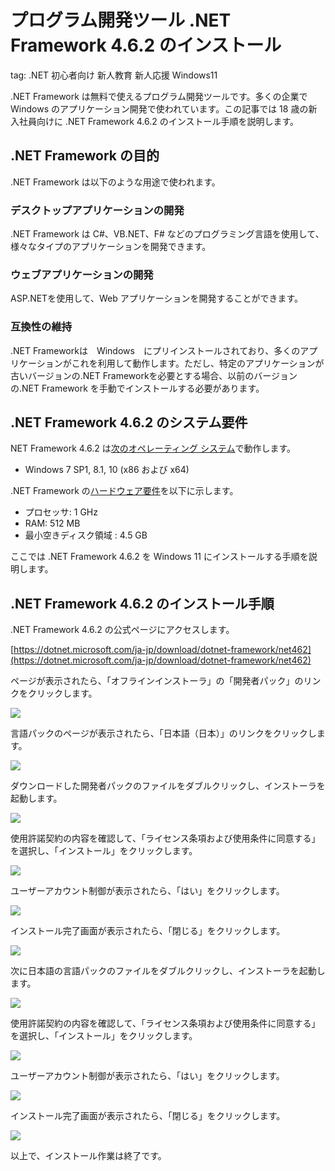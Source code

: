 # プログラム開発ツール .NET Framework 4.6.2 のインストール
tag: .NET 初心者向け 新人教育 新人応援 Windows11

.NET Framework は無料で使えるプログラム開発ツールです。多くの企業で Windows のアプリケーション開発で使われています。この記事では 18 歳の新入社員向けに .NET Framework 4.6.2  のインストール手順を説明します。

## .NET Framework の目的
.NET Framework は以下のような用途で使われます。

### デスクトップアプリケーションの開発
.NET Framework は C#、VB.NET、F# などのプログラミング言語を使用して、様々なタイプのアプリケーションを開発できます。

### ウェブアプリケーションの開発
ASP.NETを使用して、Web アプリケーションを開発することができます。

### 互換性の維持
.NET Frameworkは　Windows　にプリインストールされており、多くのアプリケーションがこれを利用して動作します。ただし、特定のアプリケーションが古いバージョンの.NET Frameworkを必要とする場合、以前のバージョンの.NET Framework を手動でインストールする必要があります。

## .NET Framework 4.6.2 のシステム要件
NET Framework 4.6.2 は[次のオペレーティング システム](https://support.microsoft.com/en-us/topic/the-net-framework-4-6-2-offline-installer-for-windows-9dce3874-a9e5-9b11-289d-5594824aafe0)で動作します。
- Windows 7 SP1, 8.1, 10 (x86 および x64)

.NET Framework の[ハードウェア要件](https://learn.microsoft.com/ja-jp/dotnet/framework/get-started/system-requirements)を以下に示します。

- プロセッサ: 1 GHz
- RAM: 512 MB
- 最小空きディスク領域 : 4.5 GB


ここでは .NET Framework 4.6.2 を Windows 11 にインストールする手順を説明します。

## .NET Framework 4.6.2 のインストール手順

.NET Framework 4.6.2 の公式ページにアクセスします。

[https://dotnet.microsoft.com/ja-jp/download/dotnet-framework/net462](https://dotnet.microsoft.com/ja-jp/download/dotnet-framework/net462)


ページが表示されたら、「オフラインインストーラ」の「開発者パック」のリンクをクリックします。

![](03_officialsite.png)

言語パックのページが表示されたら、「日本語（日本）」のリンクをクリックします。

![](05_officialsite.png)

ダウンロードした開発者パックのファイルをダブルクリックし、インストーラを起動します。

![](13_download.png)

使用許諾契約の内容を確認して、「ライセンス条項および使用条件に同意する」を選択し、「インストール」をクリックします。

![](21_install.png)

ユーザーアカウント制御が表示されたら、「はい」をクリックします。

![](25_install.png)

インストール完了画面が表示されたら、「閉じる」をクリックします。

![](29_install.png)

次に日本語の言語パックのファイルをダブルクリックし、インストーラを起動します。

![](31_download.png)

使用許諾契約の内容を確認して、「ライセンス条項および使用条件に同意する」を選択し、「インストール」をクリックします。

![](33_install.png)

ユーザーアカウント制御が表示されたら、「はい」をクリックします。

![](37_install.png)

インストール完了画面が表示されたら、「閉じる」をクリックします。

![](41_install.png)

以上で、インストール作業は終了です。
